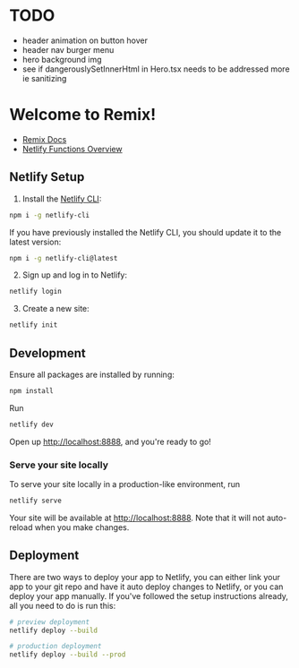# TODO

- header animation on button hover
- header nav burger menu
- hero background img
- see if dangerouslySetInnerHtml in Hero.tsx needs to be addressed more ie sanitizing

















# Welcome to Remix!

- [Remix Docs](https://remix.run/docs)
- [Netlify Functions Overview](https://docs.netlify.com/functions/overview)

## Netlify Setup

1. Install the [Netlify CLI](https://docs.netlify.com/cli/get-started/):

```sh
npm i -g netlify-cli
```

If you have previously installed the Netlify CLI, you should update it to the latest version:

```sh
npm i -g netlify-cli@latest
```

2. Sign up and log in to Netlify:

```sh
netlify login
```

3. Create a new site:

```sh
netlify init
```

## Development

Ensure all packages are installed by running:

```sh
npm install
```

Run

```sh
netlify dev
```

Open up [http://localhost:8888](http://localhost:8888), and you're ready to go!

### Serve your site locally

To serve your site locally in a production-like environment, run

```sh
netlify serve
```

Your site will be available at [http://localhost:8888](http://localhost:8888). Note that it will not auto-reload when you make changes.

## Deployment

There are two ways to deploy your app to Netlify, you can either link your app to your git repo and have it auto deploy changes to Netlify, or you can deploy your app manually. If you've followed the setup instructions already, all you need to do is run this:

```sh
# preview deployment
netlify deploy --build

# production deployment
netlify deploy --build --prod
```
